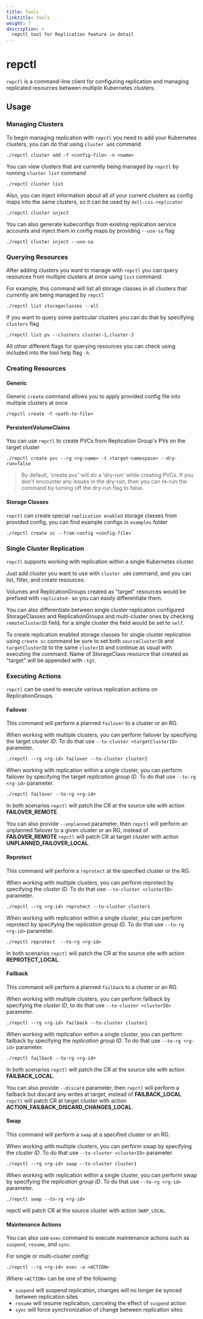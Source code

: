 ```yaml
---
title: Tools
linktitle: Tools
weight: 7
description: >
  repctl tool for Replication feature in detail
---
```

# repctl

`repctl` is a command-line client for configuring replication 
and managing replicated resources between multiple Kubernetes clusters.


## Usage

### Managing Clusters

To begin managing replication with `repctl` you need to add your Kubernetes
clusters, you can do that using `cluster add` command

```shell
./repctl cluster add -f <config-file> -n <name>
```

You can view clusters that are currently being managed by `repctl`
by running `cluster list` command

```shell
./repctl cluster list
```

Also, you can inject information about all of your current clusters as
config maps into the same clusters, so it can be used by `dell-csi-replicator`

```shell 
./repctl cluster inject
```

You can also generate kubeconfigs from existing replication service accounts and inject them in config maps by providing `--use-sa` flag

```shell
./repctl cluster inject --use-sa
```

### Querying Resources

After adding clusters you want to manage with `repctl` you can query
resources from multiple clusters at once using `list` command. 

For example, this command will list all storage classes in all clusters
that currently are being managed by `repctl`

```shell
./repctl list storageclasses --all
```

If you want to query some particular clusters you can do that by specifying
`clusters` flag

```shell
./repctl list pv --clusters cluster-1,cluster-3
```

All other different flags for querying resources you can check using
included into the tool help flag `-h`.

### Creating Resources

#### Generic
Generic `create` command allows you to apply provided config file into 
multiple clusters at once

```shell
/repctl create -f <path-to-file>
```

#### PersistentVolumeClaims
You can use `repctl` to create PVCs from Replication Group's PVs 
on the target cluster

```shell
./repctl create pvc --rg <rg-name> -t <target-namespace> --dry-run=false
```

> By default, 'create pvc' will do a 'dry-run' while creating PVCs.
If you don't encounter any issues in the dry-run, then you can
re-run the command by turning off the dry-run flag to false.

#### Storage Classes
`repctl` can create special `replication enabled` storage classes from
provided config, you can find example configs in `examples` folder

```shell
./repctl create sc --from-config <config-file>`
```

### Single Cluster Replication
`repctl` supports working with replication within a single Kubernetes cluster. 

Just add cluster you want to use with `cluster add` command, and you can list, filter, and create resources. 

Volumes and ReplicationGroups created as "target" resources would be prefixed with `replicated-` 
so you can easily differentiate them. 

You can also differentiate between single cluster replication configured StorageClasses and ReplicationGroups and multi-cluster ones 
by checking `remoteClusterID` field, for a single cluster the field would be set to `self`.

To create replication enabled storage classes for single cluster replication using `create sc` command
be sure to set both `sourceClusterID` and `targetClusterID` to the same `clusterID` and continue as usual with executing the command.
Name of StorageClass resource that created as "target" will be appended with `-tgt`. 

### Executing Actions
`repctl` can be used to execute various replication actions on ReplicationGroups. 

#### Failover

This command will perform a planned `failover` to a cluster or an RG.

When working with multiple clusters, you can perform failover by specifying the target _cluster ID_. To do that use `--to-cluster <targetClusterID>` parameter.

```shell
./repctl --rg <rg-id> failover --to-cluster cluster2
```

When working with replication within a single cluster, you can perform failover by specifying the target _replication group ID_. To do that use `--to-rg <rg-id>` parameter.

```shell
./repctl failover --to-rg <rg-id>
```

In both scenarios `repctl` will patch the CR at the source site with action **FAILOVER_REMOTE**.

You can also provide `--unplanned` parameter, then `repctl` will perform an unplanned failover to a given cluster or an RG, instead of **FAILOVER_REMOTE** `repctl` will patch CR at target cluster with action **UNPLANNED_FAILOVER_LOCAL**.

#### Reprotect

This command will perform a `reprotect` at the specified cluster or the RG.

When working with multiple clusters, you can perform reprotect by specifying the _cluster ID_. To do that use `--to-cluster <clusterID>` parameter.

```shell
./repctl --rg <rg-id> reprotect --to-cluster cluster1
```

When working with replication within a single cluster, you can perform reprotect by specifying the _replication group ID_. To do that use `--to-rg <rg-id>` parameter.

```shell
./repctl reprotect  --to-rg <rg-id>
```

In both scenarios `repctl` will patch the CR at the source site with action **REPROTECT_LOCAL**.

#### Failback

This command will perform a planned `failback` to a cluster or an RG.

When working with multiple clusters, you can perform failback by specifying the _cluster ID_, to do that use `--to-cluster <clusterID>` parameter.

```shell
./repctl --rg <rg-id> failback --to-cluster cluster1
```

When working with replication within a single cluster, you can perform failback by specifying the _replication group ID_. To do that use `--to-rg <rg-id>` parameter.

```shell
./repctl failback --to-rg <rg-id>
```

In both scenarios `repctl` will patch the CR at the source site with action **FAILBACK_LOCAL**.

You can also provide `--discard` parameter, then `repctl` will perform a failback but discard any writes at target, instead of **FAILBACK_LOCAL** `repctl` will patch CR at target cluster with action **ACTION_FAILBACK_DISCARD_CHANGES_LOCAL**.

#### Swap

This command will perform a `swap` at a specified cluster or an RG.

When working with multiple clusters, you can perform swap by specifying the _cluster ID_. To do that use `--to-cluster <clusterID>` parameter.

```shell
./repctl --rg <rg-id> swap --to-cluster cluster1
```

When working with replication within a single cluster, you can perform swap by specifying the _replication group ID_. To do that use `--to-rg <rg-id>` parameter.

```shell
./repctl swap --to-rg <rg-id>
```

repctl will patch CR at the source cluster with action `SWAP_LOCAL`.


#### Maintenance Actions

You can also use `exec` command to execute maintenance actions such as `suspend`, `resume`, and `sync`.

For single or multi-cluster config:
```shell
./repctl --rg <rg-id> exec -a <ACTION>
```

Where `<ACTION>` can be one of the following:
* `suspend` will suspend replication, changes will no longer be synced between replication sites
* `resume` will resume replication, canceling the effect of `suspend` action
* `sync` will force synchronization of change between replication sites 

